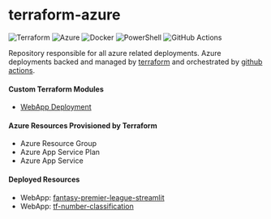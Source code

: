 # terraform-azure

![Terraform](https://img.shields.io/badge/terraform-%235835CC.svg?style=for-the-badge&logo=terraform&logoColor=white)
![Azure](https://img.shields.io/badge/azure-%230072C6.svg?style=for-the-badge&logo=microsoftazure&logoColor=white)
![Docker](https://img.shields.io/badge/docker-%230db7ed.svg?style=for-the-badge&logo=docker&logoColor=white)
![PowerShell](https://img.shields.io/badge/PowerShell-%235391FE.svg?style=for-the-badge&logo=powershell&logoColor=white)
![GitHub Actions](https://img.shields.io/badge/github%20actions-%232671E5.svg?style=for-the-badge&logo=githubactions&logoColor=white)

Repository responsible for all azure related deployments. Azure deployments backed and managed by [terraform](https://www.terraform.io/) and orchestrated by [github actions](https://github.com/features/actions).

#### Custom Terraform Modules

- [WebApp Deployment](https://github.com/powellrhys/terraform-azure/tree/main/modules/webapp)

#### Azure Resources Provisioned by Terraform

- Azure Resource Group
- Azure App Service Plan
- Azure App Service

#### Deployed Resources 

- WebApp: [fantasy-premier-league-streamlit](https://fantasy-premier-league-streamlit.azurewebsites.net/)
- WebApp: [tf-number-classification](https://tf-number-classification.azurewebsites.net/)